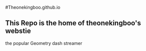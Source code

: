 #Theonekingboo.github.io

## This Repo is the home of theonekingboo's webstie

the popular Geometry dash streamer
